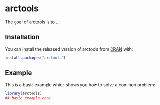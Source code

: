 
# arctools

<!-- badges: start -->
<!-- badges: end -->

The goal of arctools is to ...

## Installation

You can install the released version of arctools from [CRAN](https://CRAN.R-project.org) with:

``` r
install.packages("arctools")
```

## Example

This is a basic example which shows you how to solve a common problem:

``` r
library(arctools)
## basic example code
```

